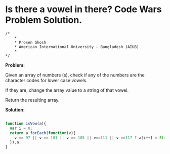 # Is there a vowel in there? Code Wars Problem Solution.

```
/*
    *
    * Prosen Ghosh
    * American International University - Bangladesh (AIUB)
    *
*/
```

**Problem:**

Given an array of numbers (s), check if any of the numbers are the character codes for lower case vowels.

If they are, change the array value to a string of that vowel.

Return the resulting array.

**Solution:**

```javascript

function isVow(a){
  var i = 0;
  return a.forEach(function(v){
    v == 97 || v == 101 || v == 105 || v==111 || v ==117 ? a[i++] = String .fromCharCode(v) : a[i++] = v;
  }),a;
}

```
